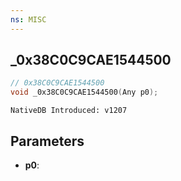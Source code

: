 ```yaml
---
ns: MISC
---
```

## _0x38C0C9CAE1544500

```c
// 0x38C0C9CAE1544500
void _0x38C0C9CAE1544500(Any p0);
```

```
NativeDB Introduced: v1207
```

## Parameters
* **p0**:
